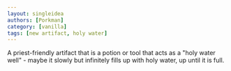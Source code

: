 ```yaml
---
layout: singleidea
authors: [Porkman]
category: [vanilla]
tags: [new artifact, holy water]
---
```

A priest-friendly artifact that is a potion or tool that acts as a "holy water well" - maybe it slowly but infinitely fills up with holy water, up until it is full.
